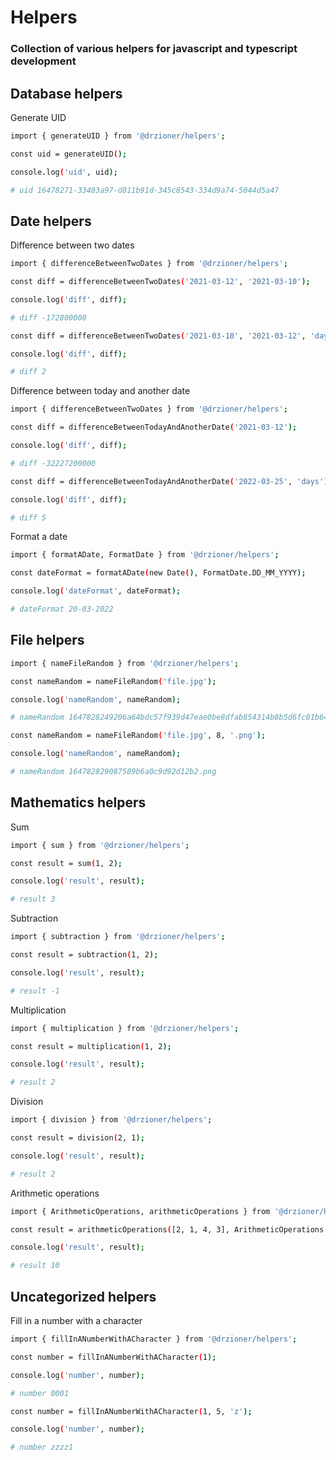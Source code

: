 # Helpers

### Collection of various helpers for javascript and typescript development

## Database helpers

Generate UID

```bash
import { generateUID } from '@drzioner/helpers';

const uid = generateUID();

console.log('uid', uid);

# uid 16478271-33403a97-d811b91d-345c8543-334d9a74-5044d5a47
```

## Date helpers

Difference between two dates
```bash
import { differenceBetweenTwoDates } from '@drzioner/helpers';

const diff = differenceBetweenTwoDates('2021-03-12', '2021-03-10');

console.log('diff', diff);

# diff -172800000

const diff = differenceBetweenTwoDates('2021-03-10', '2021-03-12', 'days');

console.log('diff', diff);

# diff 2
```
Difference between today and another date
```bash
import { differenceBetweenTwoDates } from '@drzioner/helpers';

const diff = differenceBetweenTodayAndAnotherDate('2021-03-12');

console.log('diff', diff);

# diff -32227200000

const diff = differenceBetweenTodayAndAnotherDate('2022-03-25', 'days');

console.log('diff', diff);

# diff 5
```

Format a date
```bash
import { formatADate, FormatDate } from '@drzioner/helpers';

const dateFormat = formatADate(new Date(), FormatDate.DD_MM_YYYY);

console.log('dateFormat', dateFormat);

# dateFormat 20-03-2022
```

## File helpers

```bash
import { nameFileRandom } from '@drzioner/helpers';

const nameRandom = nameFileRandom('file.jpg');

console.log('nameRandom', nameRandom);

# nameRandom 1647828249206a64bdc57f939d47eae0be8dfab854314b8b5d6fc01b6449acd8787c06075e4ec.jpg

const nameRandom = nameFileRandom('file.jpg', 8, '.png');

console.log('nameRandom', nameRandom);

# nameRandom 164782829087589b6a0c9d92d12b2.png
```

## Mathematics helpers

Sum
```bash
import { sum } from '@drzioner/helpers';

const result = sum(1, 2);

console.log('result', result);

# result 3
```

Subtraction
```bash
import { subtraction } from '@drzioner/helpers';

const result = subtraction(1, 2);

console.log('result', result);

# result -1
```

Multiplication
```bash
import { multiplication } from '@drzioner/helpers';

const result = multiplication(1, 2);

console.log('result', result);

# result 2
```

Division
```bash
import { division } from '@drzioner/helpers';

const result = division(2, 1);

console.log('result', result);

# result 2
```

Arithmetic operations
```bash
import { ArithmeticOperations, arithmeticOperations } from '@drzioner/helpers';

const result = arithmeticOperations([2, 1, 4, 3], ArithmeticOperations.SUM);

console.log('result', result);

# result 10
```

## Uncategorized helpers

Fill in a number with a character
```bash
import { fillInANumberWithACharacter } from '@drzioner/helpers';

const number = fillInANumberWithACharacter(1);

console.log('number', number);

# number 0001

const number = fillInANumberWithACharacter(1, 5, 'z');

console.log('number', number);

# number zzzz1
```
